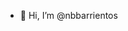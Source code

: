 - 👋 Hi, I’m @nbbarrientos

<!---
nbbarrientos/nbbarrientos is a ✨ special ✨ repository because its `README.md` (this file) appears on your GitHub profile.
You can click the Preview link to take a look at your changes.
--->
